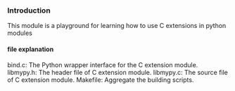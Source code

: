 ### Introduction
This module is a playground for learning how to use C extensions in python modules

#### file explanation
bind.c: The Python wrapper interface for the C extension module.
libmypy.h: The header file of C extension module.
libmypy.c: The source file of C extension module.
Makefile: Aggregate the building scripts.
